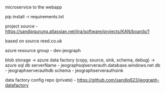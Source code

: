 microservice to the webapp

pip install -r requirements.txt

project source - https://sandipgurung.atlassian.net/jira/software/projects/KAN/boards/1

based on source reed.co.uk 

azure resource group - dev-jeograph

blob storage -> azure data factory (copy, source, sink, schema, debug) -> azure sql db
serverName - jeographsqlserverauth.database.windows.net
db - jeographserverauthdb
schema - jeographserverauthsink

data factory config repo (private) - https://github.com/sandip623/jeograph-datafactory